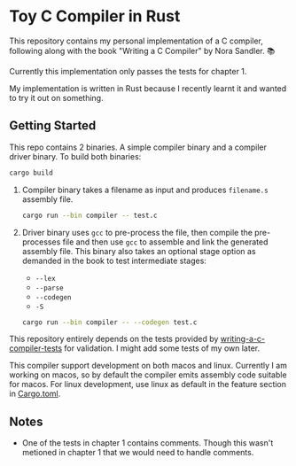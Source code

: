 # Toy C Compiler in Rust #

This repository contains my personal implementation of a C compiler, following along with the book "Writing a C Compiler" by Nora Sandler. 📚

Currently this implementation only passes the tests for chapter 1.

My implementation is written in Rust because I recently learnt it and wanted to try it out on something.

## Getting Started ##

This repo contains 2 binaries. A simple compiler binary and a compiler driver binary. To build both binaries:

```sh
cargo build
```

1. Compiler binary takes a filename as input and produces `filename.s` assembly file.

    ```sh
    cargo run --bin compiler -- test.c
    ```

2. Driver binary uses `gcc` to pre-process the file, then compile the pre-processes file and then use `gcc` to assemble and link the generated assembly file. This binary also takes an optional stage option as demanded in the book to test intermediate stages:
    - `--lex`
    - `--parse`
    - `--codegen`
    - `-S`

    ```sh
    cargo run --bin compiler -- --codegen test.c
    ```

This repository entirely depends on the tests provided by [writing-a-c-compiler-tests](https://github.com/nlsandler/writing-a-c-compiler-tests/tree/main) for validation. I might add some tests of my own later.

This compiler support development on both macos and linux. Currently I am working on macos, so by default the compiler emits assembly code suitable for macos. For linux development, use linux as default in the feature section in [Cargo.toml](src/Cargo.toml).

## Notes ##

- One of the tests in chapter 1 contains comments. Though this wasn't metioned in chapter 1 that we would need to handle comments.
